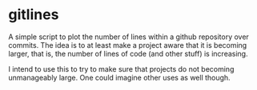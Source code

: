 gitlines
========

A simple script to plot the number of lines within a github repository over commits.
The idea is to at least make a project aware that it is becoming larger,
that is, the number of lines of code (and other stuff) is increasing.

I intend to use this to try to make sure that projects do not becoming unmanageably large.
One could imagine other uses as well though.
